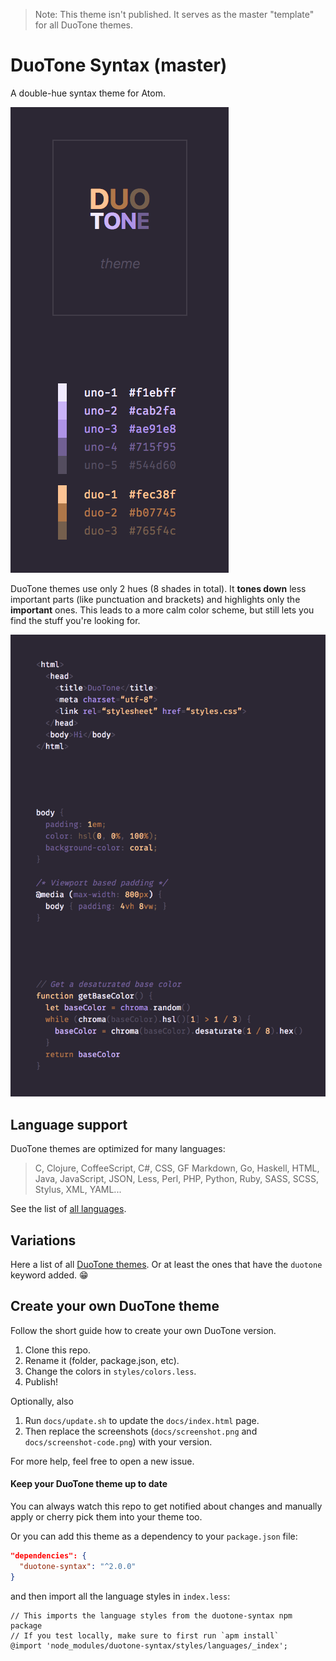 > Note: This theme isn't published. It serves as the master "template" for all DuoTone themes.

# DuoTone Syntax (master)

A double-hue syntax theme for Atom.

![duotone](docs/screenshot.png)

DuoTone themes use only 2 hues (8 shades in total). It __tones down__ less important parts (like punctuation and brackets) and highlights only the __important__ ones. This leads to a more calm color scheme, but still lets you find the stuff you're looking for.

![screenshot code](docs/screenshot-code.png)

## Language support

DuoTone themes are optimized for many languages:

> C, Clojure, CoffeeScript, C#, CSS, GF Markdown, Go, Haskell, HTML, Java, JavaScript, JSON, Less, Perl, PHP, Python, Ruby, SASS, SCSS, Stylus, XML, YAML...

See the list of [all languages](/styles/languages).


## Variations

Here a list of all [DuoTone themes](https://atom.io/themes/search?utf8=%E2%9C%93&q=keyword:duotone). Or at least the ones that have the `duotone` keyword added. :grin:


## Create your own DuoTone theme

Follow the short guide how to create your own DuoTone version.

1. Clone this repo.
2. Rename it (folder, package.json, etc).
3. Change the colors in `styles/colors.less`.
4. Publish!

Optionally, also

1. Run `docs/update.sh` to update the `docs/index.html` page.
2. Then replace the screenshots (`docs/screenshot.png` and `docs/screenshot-code.png`) with your version.

For more help, feel free to open a new issue.

#### Keep your DuoTone theme up to date

You can always watch this repo to get notified about changes and manually apply or cherry pick them into your theme too.

Or you can add this theme as a dependency to your `package.json` file:

```json
"dependencies": {
  "duotone-syntax": "^2.0.0"
}
```

and then import all the language styles in `index.less`:

```less
// This imports the language styles from the duotone-syntax npm package
// If you test locally, make sure to first run `apm install`
@import 'node_modules/duotone-syntax/styles/languages/_index';
```
